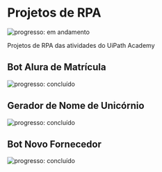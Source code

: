 # Projetos de RPA

![progresso: em andamento](https://img.shields.io/badge/progresso-em%20andamento-blue "progresso")

Projetos de RPA das atividades do UiPath Academy

## Bot Alura de Matrícula
![progresso: concluído](https://img.shields.io/badge/concluído-olivedrab "progresso")

## Gerador de Nome de Unicórnio
![progresso: concluído](https://img.shields.io/badge/concluído-olivedrab "progresso")

## Bot Novo Fornecedor
![progresso: concluído](https://img.shields.io/badge/concluído-olivedrab "progresso")
